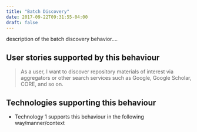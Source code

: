 ```yaml
---
title: "Batch Discovery"
date: 2017-09-22T09:31:55-04:00
draft: false
---
```


description of the batch discovery behavior....

## User stories supported by this behaviour
> As a user, I want to discover repository materials of interest via aggregators or other search services such as Google, Google Scholar, CORE, and so on.

## Technologies supporting this behaviour
* Technology 1 supports this behaviour in the following way/manner/context